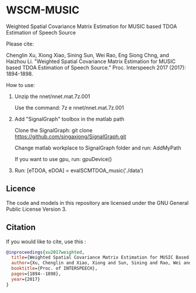 # WSCM-MUSIC
Weighted Spatial Covariance Matrix Estimation for MUSIC based TDOA Estimation of Speech Source

Please cite:

  Chenglin Xu, Xiong Xiao, Sining Sun, Wei Rao, Eng Siong Chng, and Haizhou Li. 
  "Weighted Spatial Covariance Matrix Estimation for MUSIC based TDOA Estimation of Speech Source." 
  Proc. Interspeech 2017 (2017): 1894-1898.
  
  How to use:
  1. Unzip the nnet/nnet.mat.7z.001 
  
     Use the command: 7z e nnet/nnet.mat.7z.001
     
  2. Add "SignalGraph" toolbox in the matlab path
  
     Clone the SignalGraph: git clone https://github.com/singaxiong/SignalGraph.git
     
     Change matlab workplace to SignalGraph folder and run: AddMyPath
     
     If you want to use gpu, run: gpuDevice()
     
  3. Run: [eTDOA, eDOA] = evalSCMTDOA_music('./data')

## Licence

The code and models in this repository are licensed under the GNU General Public License Version 3.

## Citation
If you would like to cite, use this :
```BibTex
@inproceedings{xu2017weighted,
  title={Weighted Spatial Covariance Matrix Estimation for MUSIC Based TDOA Estimation of Speech Source.},
  author={Xu, Chenglin and Xiao, Xiong and Sun, Sining and Rao, Wei and Chng, Eng Siong and Li, Haizhou},
  booktitle={Proc. of INTERSPEECH},
  pages={1894--1898},
  year={2017}
}
```
